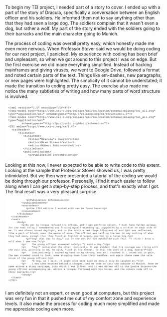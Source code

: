 To begin my TEI project, I needed part of a story to cover. I ended up with a part of the story of Dracula, specifically a conversation between an English officer and his soldiers. He informed them not to say anything other than that they had seen a large dog. The soldiers complain that it wasn't even a dog, but rather a wolf. My part of the story ended with the soldiers going to their barracks and the main character going to Munich. 

The process of coding was overall pretty easy, which honestly made me even more nervous. When Professor Stover said we would be doing coding for our next project, I panicked. My experience with coding has been brief and unpleasant, so when we got around to this project I was on edge. But the first exercise we did made everything simplified. Instead of hacking mainframes and giving viruses, we went to Google Drive, followed a format and noted certain parts of the text. Things like em-dashes, new paragraphs, or new pages were highlighted. The simplicity of it cannot be understated; it made the transition to coding pretty easy. The exercise also made me notice the many subtleties of writing and how many parts of word structure is involved. 

![picture of code](https://github.com/robert-robinson24/Roberts-blogs/blob/main/images/teif1nal.png) 

Looking at this now, I never expected to be able to write code to this extent. Looking at the sample that Professor Stover showed us, I was pretty intimidated. But we then were presented a tutorial of the coding we would be doing through our professor. Personally, I find it much easier to follow along when I can get a step-by-step process, and that's exactly what I got. The final result was a very pleasant surprise. 

![picture of text coded](https://github.com/robert-robinson24/Roberts-blogs/blob/main/images/teifinal.png)

I am definitely not an expert, or even good at computers, but this project was very fun in that it pushed me out of my comfort zone and experience levels. It also made the process for coding much more simplified and made me appreciate coding even more. 
